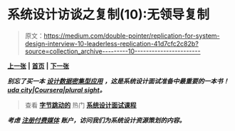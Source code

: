 # 系统设计访谈之复制(10):无领导复制

> 原文：<https://medium.com/double-pointer/replication-for-system-design-interview-10-leaderless-replication-41d7cfc2c82b?source=collection_archive---------10----------------------->

[**上一张**](https://bit.ly/3qS5kZQ) **|** [**首页**](https://bit.ly/3tVGgRY) **|** [**下一张**](https://bit.ly/3KA4etA)

***别忘了买一本*** [***设计数据密集型应用***](https://amzn.to/3HWOSPm) ***，这是系统设计面试准备中最重要的一本书！***[***uda city***](https://bit.ly/3JIpvl4)***|***[***Coursera***](https://imp.i384100.net/zaYBB0)***|***[***plural sight***](https://pluralsight.pxf.io/Ao7GGK)***。***

> 查看 [**字节跳动的**](https://bytebytego.com?fpr=datajek34) 热门 [**系统设计面试课程**](https://bytebytego.com?fpr=datajek34)

***考虑*** [***注册付费媒体***](https://bit.ly/3LNjPXB) ***账户，访问我们为系统设计资源策划的内容。***